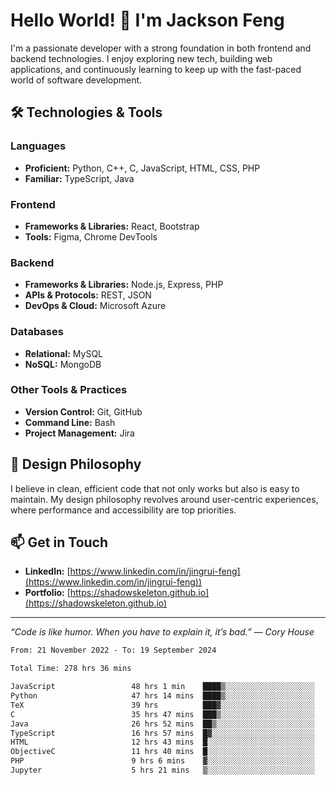 # Hello World! 👋 I'm Jackson Feng

I'm a passionate developer with a strong foundation in both frontend and backend technologies. I enjoy exploring new tech, building web applications, and continuously learning to keep up with the fast-paced world of software development.

## 🛠 Technologies & Tools

### Languages
- **Proficient:** Python, C++, C, JavaScript, HTML, CSS, PHP
- **Familiar:** TypeScript, Java

### Frontend
- **Frameworks & Libraries:** React, Bootstrap
- **Tools:** Figma, Chrome DevTools

### Backend
- **Frameworks & Libraries:** Node.js, Express, PHP
- **APIs & Protocols:** REST, JSON
- **DevOps & Cloud:** Microsoft Azure

### Databases
- **Relational:** MySQL
- **NoSQL:** MongoDB

### Other Tools & Practices
- **Version Control:** Git, GitHub
- **Command Line:** Bash
- **Project Management:** Jira


## 🎨 Design Philosophy

I believe in clean, efficient code that not only works but also is easy to maintain. My design philosophy revolves around user-centric experiences, where performance and accessibility are top priorities.

## 📫 Get in Touch

- **LinkedIn:** [https://www.linkedin.com/in/jingrui-feng](https://www.linkedin.com/in/jingrui-feng))
- **Portfolio:** [https://shadowskeleton.github.io](https://shadowskeleton.github.io)

---

*“Code is like humor. When you have to explain it, it’s bad.” — Cory House*



<!--START_SECTION:waka-->

```txt
From: 21 November 2022 - To: 19 September 2024

Total Time: 278 hrs 36 mins

JavaScript                 48 hrs 1 min    ████▒░░░░░░░░░░░░░░░░░░░░   17.24 %
Python                     47 hrs 14 mins  ████▒░░░░░░░░░░░░░░░░░░░░   16.95 %
TeX                        39 hrs          ███▓░░░░░░░░░░░░░░░░░░░░░   14.00 %
C                          35 hrs 47 mins  ███▒░░░░░░░░░░░░░░░░░░░░░   12.85 %
Java                       26 hrs 52 mins  ██▒░░░░░░░░░░░░░░░░░░░░░░   09.65 %
TypeScript                 16 hrs 57 mins  █▓░░░░░░░░░░░░░░░░░░░░░░░   06.09 %
HTML                       12 hrs 43 mins  █░░░░░░░░░░░░░░░░░░░░░░░░   04.57 %
ObjectiveC                 11 hrs 40 mins  █░░░░░░░░░░░░░░░░░░░░░░░░   04.19 %
PHP                        9 hrs 6 mins    ▓░░░░░░░░░░░░░░░░░░░░░░░░   03.27 %
Jupyter                    5 hrs 21 mins   ▒░░░░░░░░░░░░░░░░░░░░░░░░   01.92 %
```

<!--END_SECTION:waka-->

